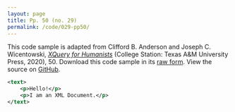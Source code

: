 ```yaml
---
layout: page
title: Pp. 50 (no. 29)
permalink: /code/029-pp50/
---
```


This code sample is adapted from Clifford B. Anderson and Joseph C. Wicentowski, 
[_XQuery for Humanists_](/) (College Station: Texas A&M University Press, 2020), 50. 
Download this code sample in its [raw form](/code/029-pp50/029-pp50.xml).
View the source on [GitHub](https://github.com/coding4humanists/xquery4humanists/blob/master/code/029-pp50/029-pp50.xml).

```xml
<text>
    <p>Hello!</p>
    <p>I am an XML Document.</p>
</text>
```  
